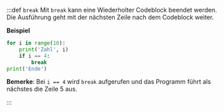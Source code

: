 :::def `break`
Mit `break` kann eine Wiederholter Codeblock beendet werden. Die Ausführung geht mit der nächsten Zeile nach dem Codeblock weiter.

**Beispiel**

```py live_py slim
for i in range(10):
    print('Zahl', i)
    if i == 4:
        break
print('Ende')
```

**Bemerke**: Bei `i == 4` wird `break` aufgerufen und das Programm führt als nächstes die Zeile 5 aus.

:::
